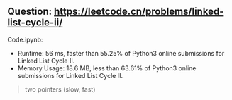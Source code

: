 ## Question: https://leetcode.cn/problems/linked-list-cycle-ii/

Code.ipynb:
* Runtime: 56 ms, faster than 55.25% of Python3 online submissions for Linked List Cycle II.
* Memory Usage: 18.6 MB, less than 63.61% of Python3 online submissions for Linked List Cycle II.
> two pointers (slow, fast)

